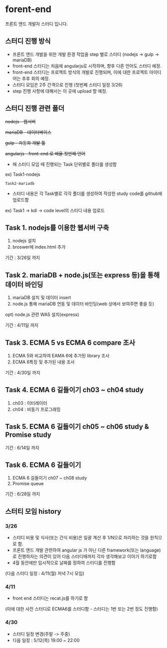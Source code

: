 # forent-end
프론트 앤드 개발자 스터디 입니다.

## 스터디 진행 방식
 - 프론트 앤드 개발을 위한 개발 환경 작업을 step 별로 스터디 
 (nodejs -> gulp -> mariaDB)
 - front-end 스터디는 처음에 angularjs로 시작하며, 향후 다른 언어도 스터디 예정.
 - front-end 스터디는 프로젝트 방식의 개발로 진행되며, 이에 대한 프로젝트 아이디어는 추후 회의 예정.
 - 스터디 모임은 2주 간격으로 진행
 (첫번쩨 스터디 일정 3/26) 
 - step 진행 사항에 대해서는 이 곳에 upload 할 예정.

## 스터디 진행 관련 폴더
 ~~nodejs - 웹서버~~
 
 ~~mariaDB - 데이터베이스~~
 
 ~~gulp - 자동화 개발 툴~~
 
 ~~angularjs  - front-end 로 배울 첫번째 언어~~

 - 매 스터디 모임 때 진행되는 Task 단위별로 폴더를 생성함
 
 ex) Task1-nodejs

    Task2-mariadb

 - 스터디 내용은 각 Task별로 각각 폴더를 생성하여 작성한 study code를 github에 업로드함
 
 ex) Task1 -> kdi -> code level의 스터디 내용 업로드
 
## Task 1. nodejs를 이용한 웹서버 구축
 1. nodejs 설치
 2. broswer에 index.html 추가
 
 기간 : 3/26일 까지

## Task 2. mariaDB + node.js(또는 express 등)을 통해 데이터 바인딩
 1. mariaDB 설치 및 데이터 insert 
 2. node.js 통해 mariaDB 연동 및 데이터 바인딩(web 상에서 보여주면 좋을 듯)
 
 opt) node.js 관련 WAS 설치(express)
 
 기간 : 4/11일 까지

## Task 3. ECMA 5 vs ECMA 6 compare 조사
 1. ECMA 5와 비교하여 EAMA 6에 추가된 library 조사
 2. ECMA 6특징 및 추가된 내용 조사
 
 기간 : 4/30일 까지

## Task 4. ECMA 6 길들이기 ch03 ~ ch04 study 
 1. ch03 : 이터레이터
 2. ch04 : 비동기 프로그래밍
 
## Task 5. ECMA 6 길들이기 ch05 ~ ch06 study & Promise study
 
 기간 : 6/14일 까지
 
## Task 6. ECMA 6 길들이기
 1. ECMA 6 길들이기 ch07 ~ ch08 study 
 2. Promise queue
 
 기간 : 6/28일 까지 

## 스터티 모임 history

### 3/26
 - 스터디 비용 및 식사(또는 간식 비용)은 일괄 계산 후 1/N으로 처리하는 것을 원칙으로 함.
 - 프론트 앤드 개발 관련하여 angular js 가 아닌 다른 framework(또는 language)로 진행하자는 의견이 있어 다음 스터디때까지 각자 생각해보고 이야기 하기로함
 - 4월 동안에만 임시적으로 날짜를 정하여 스터디를 진행함 
 
 (다음 스터디 일정 : 4/11(월) 저녁 7시 모임)

### 4/11
 - front end 스터디는 recat.js를 하기로 함
 
 (이에 대한 사전 스터디로 ECMA6를 스터디함 - 스터디는 1번 또는 2번 정도 진행함)

### 4/30
 - 스터디 일정 변경(주말 -> 주중)
 - 다음 일정 : 5/12(목) 19:00 ~ 22:00